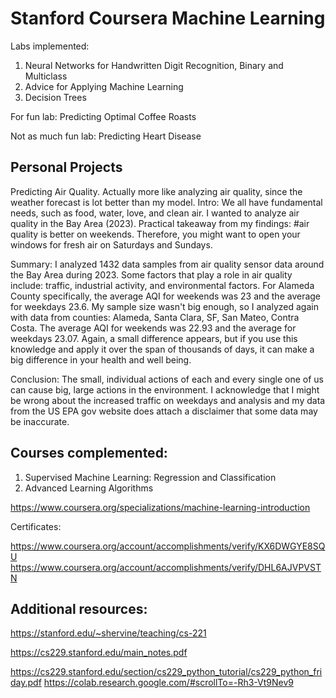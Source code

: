 # Stanford Coursera Machine Learning 

Labs implemented:
1. Neural Networks for Handwritten Digit Recognition, Binary and Multiclass
2. Advice for Applying Machine Learning 
3. Decision Trees

For fun lab:
Predicting Optimal Coffee Roasts 

Not as much fun lab:
Predicting Heart Disease 

## Personal Projects

Predicting Air Quality. Actually more like analyzing air quality, since the weather forecast is lot better than my model.
Intro:
We all have fundamental needs, such as food, water, love, and clean air. I wanted to analyze air quality in the Bay Area (2023). Practical takeaway from my findings: #air quality is better on weekends. Therefore, you might want to open your windows for fresh air on Saturdays and Sundays. 

Summary:
I analyzed 1432 data samples from air quality sensor data around the Bay Area during 2023. Some factors that play a role in air quality include: traffic, industrial activity, and environmental factors. For Alameda County specifically, the average AQI for weekends was 23 and the average for weekdays 23.6. My sample size wasn't big enough, so I analyzed again with data from counties: Alameda, Santa Clara, SF, San Mateo, Contra Costa. The average AQI for weekends was 22.93 and the average for weekdays 23.07. Again, a small difference appears, but if you use this knowledge and apply it over the span of thousands of days, it can make a big difference in your health and well being.

Conclusion: 
The small, individual actions of each and every single one of us can cause big, large actions in the environment. I acknowledge that I might be wrong about the increased traffic on weekdays and analysis and my data from the US EPA gov website does attach a disclaimer that some data may be inaccurate.

## Courses complemented:

1. Supervised Machine Learning: Regression and Classification
2. Advanced Learning Algorithms

https://www.coursera.org/specializations/machine-learning-introduction 

Certificates:

https://www.coursera.org/account/accomplishments/verify/KX6DWGYE8SQU 
https://www.coursera.org/account/accomplishments/verify/DHL6AJVPVSTN  

## Additional resources:

https://stanford.edu/~shervine/teaching/cs-221

https://cs229.stanford.edu/main_notes.pdf 

https://cs229.stanford.edu/section/cs229_python_tutorial/cs229_python_friday.pdf
https://colab.research.google.com/#scrollTo=-Rh3-Vt9Nev9
